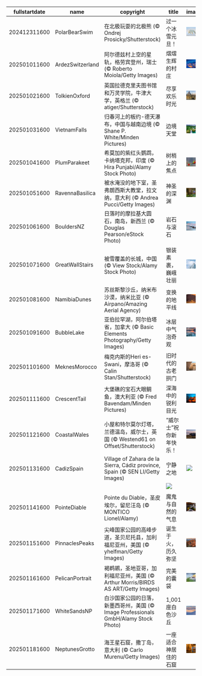 |fullstartdate|name|copyright|title|image|
|--|--|--|--|--|
202412311600|PolarBearSwim|在北极玩耍的北极熊 (© Ondrej Prosicky/Shutterstock)|过一个冰雪元旦！|![](/zh-CN/2025/01/202412311600PolarBearSwim.jpg)|
202501011600|ArdezSwitzerland|阿尔德兹村上空的星轨，格劳宾登州，瑞士 (© Roberto Moiola/Getty Images)|熠熠生辉的村庄|![](/zh-CN/2025/01/202501011600ArdezSwitzerland.jpg)|
202501021600|TolkienOxford|英国拉德克里夫图书馆和万灵学院，牛津大学，英格兰 (© atiger/Shutterstock)|尽享欢乐时光|![](/zh-CN/2025/01/202501021600TolkienOxford.jpg)|
202501031600|VietnamFalls|归春河上的板约-德天瀑布，中国与越南边境 (© Shane P. White/Minden Pictures)|边境天堂|![](/zh-CN/2025/01/202501031600VietnamFalls.jpg)|
202501041600|PlumParakeet|希莫加的紫红头鹦鹉，卡纳塔克邦，印度 (© Hira Punjabi/Alamy Stock Photo)|树梢上的焦点|![](/zh-CN/2025/01/202501041600PlumParakeet.jpg)|
202501051600|RavennaBasilica|被水淹没的地下室，圣弗朗西斯大教堂，拉文纳，意大利 (© Andrea Pucci/Getty Images)|神圣的深渊|![](/zh-CN/2025/01/202501051600RavennaBasilica.jpg)|
202501061600|BouldersNZ|日落时的摩拉基大圆石，南岛，新西兰 (© Douglas Pearson/eStock Photo)|岩石与滚石|![](/zh-CN/2025/01/202501061600BouldersNZ.jpg)|
202501071600|GreatWallStairs|被雪覆盖的长城，中国 (© View Stock/Alamy Stock Photo)|银装素裹，巍峨壮丽|![](/zh-CN/2025/01/202501071600GreatWallStairs.jpg)|
202501081600|NamibiaDunes|苏丝斯黎沙丘，纳米布沙漠，纳米比亚 (© Airpano/Amazing Aerial Agency)|变换的地平线|![](/zh-CN/2025/01/202501081600NamibiaDunes.jpg)|
202501091600|BubbleLake|亚伯拉罕湖，阿尔伯塔省，加拿大 (© Basic Elements Photography/Getty Images)|冰层中气泡奇观|![](/zh-CN/2025/01/202501091600BubbleLake.jpg)|
202501101600|MeknesMorocco|梅克内斯的Heri es-Swani，摩洛哥 (© Calin Stan/Shutterstock)|旧时代的古老拱门|![](/zh-CN/2025/01/202501101600MeknesMorocco.jpg)|
202501111600|CrescentTail|大堡礁的宝石大眼鲷鱼，澳大利亚 (© Fred Bavendam/Minden Pictures)|深海中的锐利目光|![](/zh-CN/2025/01/202501111600CrescentTail.jpg)|
202501121600|CoastalWales|小屋和特尔莫尔灯塔，兰德温岛，威尔士，英国 (© Westend61 on Offset/Shutterstock)|“威尔士”祝你新年快乐！|![](/zh-CN/2025/01/202501121600CoastalWales.jpg)|
202501131600|CadizSpain|Village of Zahara de la Sierra, Cádiz province, Spain (© SEN LI/Getty Images)|宁静之地|![](/zh-CN/2025/01/202501131600CadizSpain.jpg)|
||||![](/zh-CN/2025/01/.jpg)|
202501141600|PointeDiable|Pointe du Diable，圣皮埃尔，留尼汪岛 (© MONTICO Lionel/Alamy)|魔鬼与自然的气息|![](/zh-CN/2025/01/202501141600PointeDiable.jpg)|
202501151600|PinnaclesPeaks|尖峰国家公园的高峰步道，圣贝尼托县，加利福尼亚州，美国 (© yhelfman/Getty Images)|诞生于火，历久弥坚|![](/zh-CN/2025/01/202501151600PinnaclesPeaks.jpg)|
202501161600|PelicanPortrait|褐鹈鹕，圣地亚哥，加利福尼亚州，美国 (© Arthur Morris/BIRDS AS ART/Getty Images)|完美的囊袋|![](/zh-CN/2025/01/202501161600PelicanPortrait.jpg)|
202501171600|WhiteSandsNP|白沙国家公园的日落，新墨西哥州，美国 (© Image Professionals GmbH/Alamy Stock Photo)|1,001座白色沙丘|![](/zh-CN/2025/01/202501171600WhiteSandsNP.jpg)|
202501181600|NeptunesGrotto|海王星石窟，撒丁岛， 意大利 (© Carlo Murenu/Getty Images)|一座适合神居住的石窟|![](/zh-CN/2025/01/202501181600NeptunesGrotto.jpg)|
